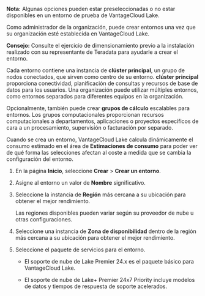 **Nota:** Algunas opciones pueden estar preseleccionadas o no estar disponibles en un entorno de prueba de VantageCloud Lake.

Como administrador de la organización, puede crear entornos una vez que su organización esté establecida en VantageCloud Lake.

**Consejo:** Consulte el ejercicio de dimensionamiento previo a la instalación realizado con su representante de Teradata para ayudarle a crear el entorno.

Cada entorno contiene una instancia de **clúster principal**, un grupo de nodos conectados, que sirven como centro de su entorno. **clúster principal** proporciona conectividad, planificación de consultas y recursos de base de datos para los usuarios. Una organización puede utilizar múltiples entornos, como entornos separados para diferentes equipos en la organización.

Opcionalmente, también puede crear **grupos de cálculo** escalables para entornos. Los grupos computacionales proporcionan recursos computacionales a departamentos, aplicaciones o proyectos específicos de cara a un procesamiento, supervisión o facturación por separado.

Cuando se crea un entorno, VantageCloud Lake calcula dinámicamente el consumo estimado en el área de **Estimaciones de consumo** para poder ver de qué forma las selecciones afectan al coste a medida que se cambia la configuración del entorno.

1.  En la página **Inicio**, seleccione **Crear** \> **Crear un entorno**.

2.  Asigne al entorno un valor de **Nombre** significativo.

3.  Seleccione la instancia de **Región** ​​más cercana a su ubicación para obtener el mejor rendimiento.

    Las regiones disponibles pueden variar según su proveedor de nube u otras configuraciones.

4.  Seleccione una instancia de **Zona de disponibilidad** dentro de la región más cercana a su ubicación para obtener el mejor rendimiento.

5.  Seleccione el paquete de servicios para el entorno.

    -   El soporte de nube de Lake Premier 24.x es el paquete básico para VantageCloud Lake.

    -   El soporte de nube de Lake+ Premier 24x7 Priority incluye modelos de datos y tiempos de respuesta de soporte acelerados.
